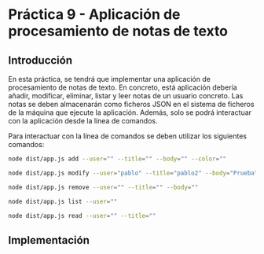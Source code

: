 # Práctica 9 - Aplicación de procesamiento de notas de texto

## Introducción

En esta práctica, se tendrá que implementar una aplicación de procesamiento de notas de texto. En concreto, está aplicación debería añadir, modificar, eliminar, listar y leer notas de un usuario concreto. Las notas se deben almacenarán como ficheros JSON en el sistema de ficheros de la máquina que ejecute la aplicación. Además, solo se podrá interactuar con la aplicación desde la línea de comandos. 

Para interactuar con la línea de comandos se deben utilizar los siguientes comandos:

```bash
node dist/app.js add --user="" --title="" --body="" --color=""

node dist/app.js modify --user="pablo" --title="pablo2" --body="Prueba"

node dist/app.js remove --user="" --title="" --body=""

node dist/app.js list --user=""

node dist/app.js read --user="" --title=""
```

## Implementación




